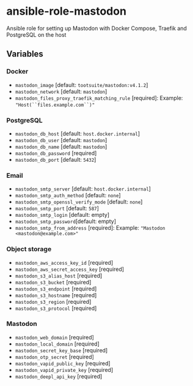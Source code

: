 # ansible-role-mastodon

Ansible role for setting up Mastodon with Docker Compose, Traefik and PostgreSQL on the host

## Variables

### Docker

- `mastodon_image` [default: `tootsuite/mastodon:v4.1.2`]
- `mastodon_network` [default: `mastodon`]
- `mastodon_files_proxy_traefik_matching_rule` [required]: Example: `"Host(``files.example.com``)"`

### PostgreSQL

- `mastodon_db_host` [default: `host.docker.internal`]
- `mastodon_db_user` [default: `mastodon`]
- `mastodon_db_name` [default: `mastodon`]
- `mastodon_db_password` [required]
- `mastodon_db_port` [default: `5432`]

### Email

- `mastodon_smtp_server` [default: `host.docker.internal`]
- `mastodon_smtp_auth_method` [default: `none`]
- `mastodon_smtp_openssl_verify_mode` [default: `none`]
- `mastodon_smtp_port` [default: `587`]
- `mastodon_smtp_login` [default: empty]
- `mastodon_smtp_password`[default: empty]
- `mastodon_smtp_from_address` [required]: Example: `"Mastodon <mastodon@example.com>"`

### Object storage

- `mastodon_aws_access_key_id` [required]
- `mastodon_aws_secret_access_key` [required]
- `mastodon_s3_alias_host` [required]
- `mastodon_s3_bucket` [required]
- `mastodon_s3_endpoint` [required]
- `mastodon_s3_hostname` [required]
- `mastodon_s3_region` [required]
- `mastodon_s3_protocol` [required]

### Mastodon

- `mastodon_web_domain` [required]
- `mastodon_local_domain` [required]
- `mastodon_secret_key_base` [required]
- `mastodon_otp_secret` [required]
- `mastodon_vapid_public_key` [required]
- `mastodon_vapid_private_key` [required]
- `mastodon_deepl_api_key` [required]
